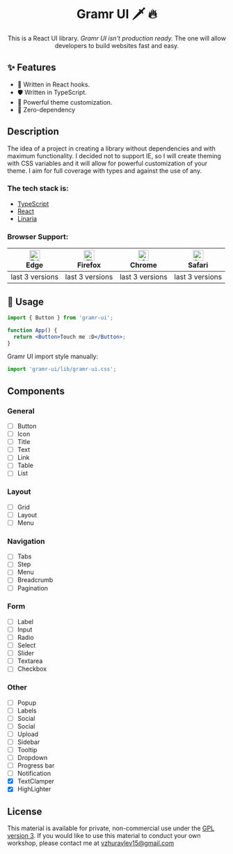 <h1 align="center">
  Gramr UI 🗡️ 🔥
</h1>

<div align="center">
This is a React UI library. <i>Gramr UI isn't production ready.</i> The one will allow developers to build websites fast and easy.
</div>

## ✨ Features

- 💪 Written in React hooks.
- 🛡 Written in TypeScript.
- 🎨 Powerful theme customization.
- 🤟 Zero-dependency

## Description

The idea of a project in creating a library without dependencies and with maximum functionality.
I decided not to support IE, so I will create theming with CSS variables and it will allow for powerful customization of your theme. 
I aim for full coverage with types and against the use of any. 

### The tech stack is:

- [TypeScript](https://www.typescriptlang.org)
- [React](https://reactjs.org)
- [Linaria](https://linaria.now.sh/)

### Browser Support:

| [<img src="https://raw.githubusercontent.com/alrra/browser-logos/master/src/edge/edge_48x48.png" alt="Edge" width="24px" height="24px" />](http://godban.github.io/browsers-support-badges/)<br>Edge | [<img src="https://raw.githubusercontent.com/alrra/browser-logos/master/src/firefox/firefox_48x48.png" alt="Firefox" width="24px" height="24px" />](http://godban.github.io/browsers-support-badges/)<br>Firefox | [<img src="https://raw.githubusercontent.com/alrra/browser-logos/master/src/chrome/chrome_48x48.png" alt="Chrome" width="24px" height="24px" />](http://godban.github.io/browsers-support-badges/)<br>Chrome | [<img src="https://raw.githubusercontent.com/alrra/browser-logos/master/src/safari/safari_48x48.png" alt="Safari" width="24px" height="24px" />](http://godban.github.io/browsers-support-badges/)<br>Safari |
| ---------------------------------------------------------------------------------------------------------------------------------------------------------------------------------------------------- | ---------------------------------------------------------------------------------------------------------------------------------------------------------------------------------------------------------------- | ------------------------------------------------------------------------------------------------------------------------------------------------------------------------------------------------------------ | ------------------------------------------------------------------------------------------------------------------------------------------------------------------------------------------------------------ |
| last 3 versions                                                                                                                                                                                      | last 3 versions                                                                                                                                                                                                  | last 3 versions                                                                                                                                                                                              | last 3 versions                                                                                                                                                                                              |

## 🔨 Usage

```jsx
import { Button } from 'gramr-ui';

function App() {
  return <Button>Touch me :D</Button>;
}
```

Gramr UI import style manually:

```jsx
import 'gramr-ui/lib/gramr-ui.css';
```

## Components

### General

- [ ] Button
- [ ] Icon
- [ ] Title
- [ ] Text
- [ ] Link
- [ ] Table
- [ ] List

### Layout

- [ ] Grid
- [ ] Layout
- [ ] Menu

### Navigation

- [ ] Tabs
- [ ] Step
- [ ] Menu
- [ ] Breadcrumb
- [ ] Pagination

### Form

- [ ] Label
- [ ] Input
- [ ] Radio
- [ ] Select
- [ ] Slider
- [ ] Textarea
- [ ] Checkbox

### Other

- [ ] Popup
- [ ] Labels
- [ ] Social
- [ ] Social
- [ ] Upload
- [ ] Sidebar
- [ ] Tooltip
- [ ] Dropdown
- [ ] Progress bar
- [ ] Notification
- [x] TextClamper
- [x] HighLighter

## License

This material is available for private, non-commercial use under the
[GPL version 3](http://www.gnu.org/licenses/gpl-3.0-standalone.html). If you
would like to use this material to conduct your own workshop, please contact me
at vzhuravlev15@gmail.com
